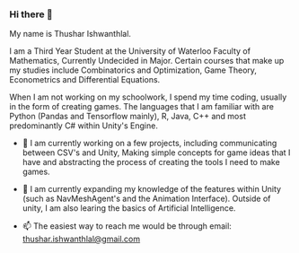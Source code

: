 ### Hi there 👋

<!--
**ThusharIshwan/ThusharIshwan** is a ✨ _special_ ✨ repository because its `README.md` (this file) appears on your GitHub profile.
-->

My name is Thushar Ishwanthlal.

I am a Third Year Student at the University of Waterloo Faculty of Mathematics, Currently Undecided in Major. Certain courses that make up my studies include Combinatorics and Optimization, Game Theory, Econometrics and Differential Equations.

When I am not working on my schoolwork, I spend my time coding, usually in the form of creating games. The languages that I am familiar with are Python (Pandas and Tensorflow mainly), R, Java, C++ and most predominantly C# within Unity's Engine.

- 🔭 I am currently working on a few projects, including communicating between CSV's and Unity, Making simple concepts for game ideas that I have and abstracting the process of creating the tools I need to make games.

- 🌱 I am currently expanding my knowledge of the features within Unity (such as NavMeshAgent's and the Animation Interface). Outside of unity, I am also learing the basics of Artificial Intelligence.

- 📫 The easiest way to reach me would be through email: thushar.ishwanthlal@gmail.com

<!--
Here are some ideas to get you started:

- 🔭 I’m currently working on ...
- 🌱 I’m currently learning ...
- 👯 I’m looking to collaborate on ...
- 🤔 I’m looking for help with ...
- 💬 Ask me about ...
- 📫 How to reach me: ...
- 😄 Pronouns: ...
- ⚡ Fun fact: ...
-->
